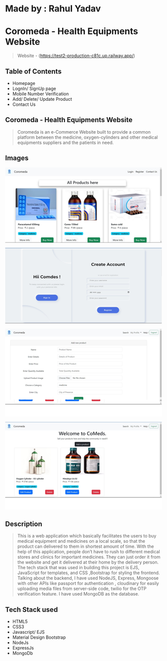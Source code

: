 # Made by : Rahul Yadav

<h1>Coromeda - Health Equipments Website</h1>

> Website - (https://test2-production-c81c.up.railway.app/)

<h2>Table of Contents</h2>

* Homepage
* LognIn/ SignUp page
* Mobile Number Verification
* Add/ Delete/ Update Product
* Contact Us 

<h2>Coromeda - Health Equipments Website</h2>

> Coromeda is an e-Commerce Website built to provide a common platform between the medicine, oxygen-cylinders and other medical equipments suppliers and the patients in need.

<h2>Images</h2>

![HomePage of Website](./public/images/home.jpg)

![Sign In/Sign Up](./public/images/signin.jpg)

![Add Product](./public/images/add.jpg)

![My Product](./public/images/myproduct.jpg)

<h2>Description</h2>

> This is a web application which basically facilitates the users to buy medical equipment and medicines on a local scale, so that the product can delivered to them in shortest amount of time. With the help of this application, people don’t have to rush to different medical stores and clinics for important medicines. They can just order it from the website and get it delivered at their home by the delivery person. The tech stack that was used in building this project is EJS, JavaScript for templates, and CSS ,Bootstrap for styling the frontend. Talking about the backend, I have used NodeJS, Express, Mongoose with other APIs like passport for authentication , cloudinary for easily uploading media files from server-side code, twilio for the OTP verification feature. I have used MongoDB as the database.

<h2>Tech Stack used</h2>

* HTML5
* CSS3
* Javascript/ EJS
* Material Design Bootstrap
* NodeJs
* ExpressJs
* MongoDb
